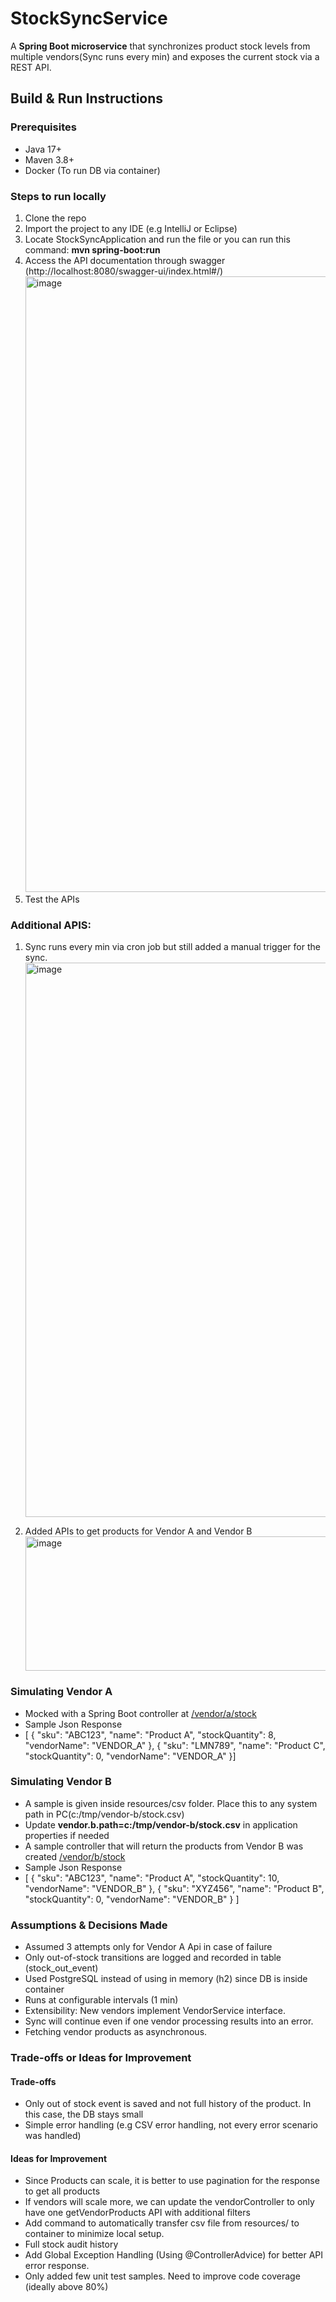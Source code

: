 # StockSyncService
A **Spring Boot microservice** that synchronizes product stock levels from multiple vendors(Sync runs every min) and exposes the current stock via a REST API.

## Build & Run Instructions

### Prerequisites
- Java 17+
- Maven 3.8+
- Docker (To run DB via container)

### Steps to run locally
1. Clone the repo
2. Import the project to any IDE (e.g IntelliJ or Eclipse)
3. Locate StockSyncApplication and run the file or you can run this command: **mvn spring-boot:run**
4. Access the API documentation through swagger (http://localhost:8080/swagger-ui/index.html#/)
   <img width="1665" height="985" alt="image" src="https://github.com/user-attachments/assets/da5850f3-c273-4f6d-aa7a-9a124b245d9d" />
5. Test the APIs

### Additional APIS:
1. Sync runs every min via cron job but still added a manual trigger for the sync.
   <img width="1602" height="887" alt="image" src="https://github.com/user-attachments/assets/6ca8aca3-02b7-4665-b17e-981e227ece33" />

2. Added APIs to get products for Vendor A and Vendor B
   <img width="1645" height="215" alt="image" src="https://github.com/user-attachments/assets/dad4ec47-1fb5-46f1-ac04-80dd050b83df" />


### Simulating Vendor A
- Mocked with a Spring Boot controller at [/vendor/a/stock](http://localhost:8080/api/vendor/a/product)
- Sample Json Response
- [
  {
    "sku": "ABC123",
    "name": "Product A",
    "stockQuantity": 8,
    "vendorName": "VENDOR_A"
  },
  {
    "sku": "LMN789",
    "name": "Product C",
    "stockQuantity": 0,
    "vendorName": "VENDOR_A"
  }]

 ### Simulating Vendor B
 - A sample is given inside resources/csv folder. Place this to any system path in PC(c:/tmp/vendor-b/stock.csv)
 - Update **vendor.b.path=c:/tmp/vendor-b/stock.csv** in application properties if needed
 - A sample controller that will return the products from Vendor B was created [/vendor/b/stock](http://localhost:8080/swagger-ui/index.html#/vendor-controller/getBProducts)
 - Sample Json Response
 - [
  {
    "sku": "ABC123",
    "name": "Product A",
    "stockQuantity": 10,
    "vendorName": "VENDOR_B"
  },
  {
    "sku": "XYZ456",
    "name": "Product B",
    "stockQuantity": 0,
    "vendorName": "VENDOR_B"
  }
]

### Assumptions & Decisions Made
- Assumed 3 attempts only for Vendor A Api in case of failure
- Only out-of-stock transitions are logged and recorded in table (stock_out_event)
- Used PostgreSQL instead of using in memory (h2) since DB is inside container
- Runs at configurable intervals (1 min)
- Extensibility: New vendors implement VendorService interface.
- Sync will continue even if one vendor processing results into an error.
- Fetching vendor products as asynchronous.

### Trade-offs or Ideas for Improvement
#### Trade-offs
- Only out of stock event is saved and not full history of the product. In this case, the DB stays small
- Simple error handling (e.g CSV error handling, not every error scenario was handled)

#### Ideas for Improvement
- Since Products can scale, it is better to use pagination for the response to get all products
- If vendors will scale more, we can update the vendorController to only have one getVendorProducts API with additional filters
- Add command to automatically transfer csv file from resources/ to container to minimize local setup.
- Full stock audit history
- Add Global Exception Handling (Using @ControllerAdvice) for better API error response.
- Only added few unit test samples. Need to improve code coverage (ideally above 80%)
  

   



